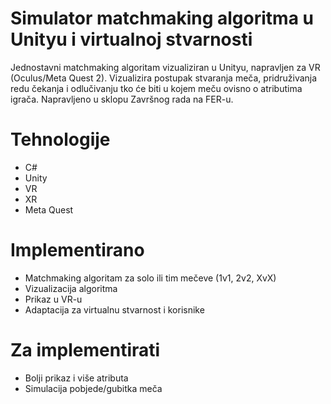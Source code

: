 # Simulator matchmaking algoritma u Unityu i virtualnoj stvarnosti

Jednostavni matchmaking algoritam vizualiziran u Unityu, napravljen za VR (Oculus/Meta Quest 2). Vizualizira postupak stvaranja meča, pridruživanja redu čekanja i odlučivanju tko će biti u kojem meču ovisno o atributima igrača. Napravljeno u sklopu Završnog rada na FER-u.

# Tehnologije
- C#
- Unity
- VR
- XR
- Meta Quest

# Implementirano
- Matchmaking algoritam za solo ili tim mečeve (1v1, 2v2, XvX)
- Vizualizacija algoritma
- Prikaz u VR-u
- Adaptacija za virtualnu stvarnost i korisnike

# Za implementirati
- Bolji prikaz i više atributa
- Simulacija pobjede/gubitka meča
